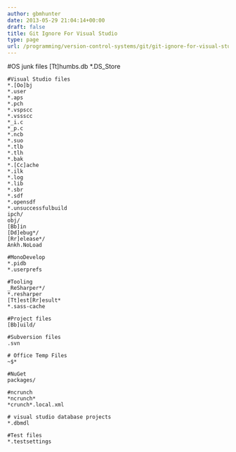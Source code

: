 ```yaml
---
author: gbmhunter
date: 2013-05-29 21:04:14+00:00
draft: false
title: Git Ignore For Visual Studio
type: page
url: /programming/version-control-systems/git/git-ignore-for-visual-studio
---
```


#OS junk files
    [Tt]humbs.db
    *.DS_Store
    
    #Visual Studio files
    *.[Oo]bj
    *.user
    *.aps
    *.pch
    *.vspscc
    *.vssscc
    *_i.c
    *_p.c
    *.ncb
    *.suo
    *.tlb
    *.tlh
    *.bak
    *.[Cc]ache
    *.ilk
    *.log
    *.lib
    *.sbr
    *.sdf
    *.opensdf
    *.unsuccessfulbuild
    ipch/
    obj/
    [Bb]in
    [Dd]ebug*/
    [Rr]elease*/
    Ankh.NoLoad
    
    #MonoDevelop
    *.pidb
    *.userprefs
    
    #Tooling
    _ReSharper*/
    *.resharper
    [Tt]est[Rr]esult*
    *.sass-cache
    
    #Project files
    [Bb]uild/
    
    #Subversion files
    .svn
    
    # Office Temp Files
    ~$*
    
    #NuGet
    packages/
    
    #ncrunch
    *ncrunch*
    *crunch*.local.xml
    
    # visual studio database projects
    *.dbmdl
    
    #Test files
    *.testsettings
    
